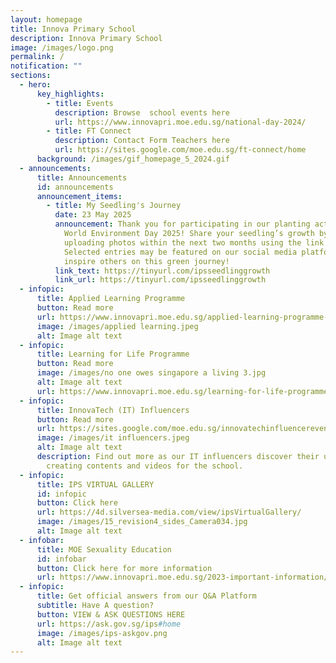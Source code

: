 ```yaml
---
layout: homepage
title: Innova Primary School
description: Innova Primary School
image: /images/logo.png
permalink: /
notification: ""
sections:
  - hero:
      key_highlights:
        - title: Events
          description: Browse  school events here
          url: https://www.innovapri.moe.edu.sg/national-day-2024/
        - title: FT Connect
          description: Contact Form Teachers here
          url: https://sites.google.com/moe.edu.sg/ft-connect/home
      background: /images/gif_homepage_5_2024.gif
  - announcements:
      title: Announcements
      id: announcements
      announcement_items:
        - title: My Seedling's Journey
          date: 23 May 2025
          announcement: Thank you for participating in our planting activity at Woodgrove
            World Environment Day 2025! Share your seedling’s growth by
            uploading photos within the next two months using the link below.
            Selected entries may be featured on our social media platforms—let’s
            inspire others on this green journey!
          link_text: https://tinyurl.com/ipsseedlinggrowth
          link_url: https://tinyurl.com/ipsseedlinggrowth
  - infopic:
      title: Applied Learning Programme
      button: Read more
      url: https://www.innovapri.moe.edu.sg/applied-learning-programme-alp/
      image: /images/applied learning.jpeg
      alt: Image alt text
  - infopic:
      title: Learning for Life Programme
      button: Read more
      image: /images/no one owes singapore a living 3.jpg
      alt: Image alt text
      url: https://www.innovapri.moe.edu.sg/learning-for-life-programme-ips/
  - infopic:
      title: InnovaTech (IT) Influencers
      button: Read more
      url: https://sites.google.com/moe.edu.sg/innovatechinfluencereventsblog/home
      image: /images/it influencers.jpeg
      alt: Image alt text
      description: Find out more as our IT influencers discover their unique role of
        creating contents and videos for the school.
  - infopic:
      title: IPS VIRTUAL GALLERY
      id: infopic
      button: Click here
      url: https://4d.silversea-media.com/view/ipsVirtualGallery/
      image: /images/15_revision4_sides_Camera034.jpg
      alt: Image alt text
  - infobar:
      title: MOE Sexuality Education
      id: infobar
      button: Click here for more information
      url: https://www.innovapri.moe.edu.sg/2023-important-information/moesexualityeducation/
  - infopic:
      title: Get official answers from our Q&A Platform
      subtitle: Have A question?
      button: VIEW & ASK QUESTIONS HERE
      url: https://ask.gov.sg/ips#home
      image: /images/ips-askgov.png
      alt: Image alt text
---
```

